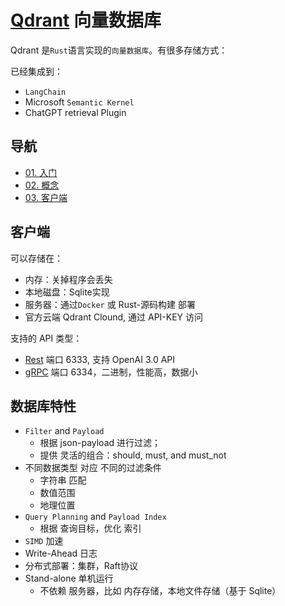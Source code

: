 # [Qdrant](https://qdrant.tech/documentation/quick-start/) 向量数据库 

Qdrant 是`Rust`语言实现的`向量数据库`。有很多存储方式：

已经集成到：

+ `LangChain`
+ Microsoft `Semantic Kernel`
+ ChatGPT retrieval Plugin

## 导航

+ [01. 入门](01_qdrant.ipynb)
+ [02. 概念](02_qdrant_concept.md)
+ [03. 客户端](03_qdrant_client.py)

## 客户端

可以存储在：

+ 内存：关掉程序会丢失
+ 本地磁盘：Sqlite实现
+ 服务器：通过`Docker` 或 Rust-源码构建 部署
+ 官方云端 Qdrant Clound, 通过 API-KEY 访问

支持的 API 类型：

+ [Rest](https://qdrant.github.io/qdrant/redoc/index.html) 端口 6333, 支持 OpenAI 3.0 API
+ [gRPC](https://github.com/qdrant/qdrant/blob/master/docs/grpc/docs.md#qdrant-CreateAlias) 端口 6334，二进制，性能高，数据小

## 数据库特性

+ `Filter` and `Payload`
    - 根据 json-payload 进行过滤；
    - 提供 灵活的组合：should, must, and must_not
+ 不同数据类型 对应 不同的过滤条件
    - 字符串 匹配
    - 数值范围
    - 地理位置 
+ `Query Planning` and `Payload Index`
    - 根据 查询目标，优化 索引
+ `SIMD` 加速
+ Write-Ahead 日志
+ 分布式部署：集群，Raft协议
+ Stand-alone 单机运行
     - 不依赖 服务器，比如 内存存储，本地文件存储（基于 Sqlite）
